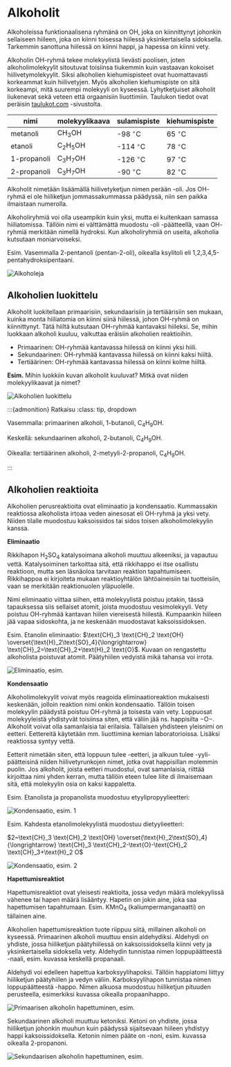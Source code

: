 # Alkoholit

Alkoholeissa funktionaalisena ryhmänä on $\text{OH}$, joka on kiinnittynyt johonkin sellaiseen hiileen, joka on kiinni toisessa hiilessä yksinkertaisella sidoksella. Tarkemmin sanottuna hiilessä on kiinni happi, ja hapessa on kiinni vety.

Alkoholin $\text{OH}$-ryhmä tekee molekyylistä lievästi poolisen, joten alkoholimolekyylit sitoutuvat toisiinsa tiukemmin kuin vastaavan kokoiset hiilivetymolekyylit. Siksi alkoholien kiehumispisteet ovat huomattavasti korkeammat kuin hiilivetyjen. Myös alkoholien kiehumispiste on sitä korkeampi, mitä suurempi molekyyli on kyseessä. Lyhytketjuiset alkoholit liukenevat sekä veteen että orgaanisiin liuottimiin. Taulukon tiedot ovat peräisin [taulukot.com](https://www.taulukot.com/kemia/orgaanisetaineet/) -sivustolta.

|nimi|molekyylikaava|sulamispiste|kiehumispiste|
|----|--------------|------------|--------------|
|metanoli|$\text{CH}_3\text{OH}$|-98 $^{\circ}$C|65 $^{\circ}$C|
|etanoli|$\text{C}_2\text{H}_5\text{OH}$|-114 $^{\circ}$C|78 $^{\circ}$C|
|1-propanoli|$\text{C}_3\text{H}_7\text{OH}$|-126 $^{\circ}$C|97 $^{\circ}$C|
|2-propanoli|$\text{C}_3\text{H}_7\text{OH}$|-90 $^{\circ}$C|82 $^{\circ}$C|

Alkoholit nimetään lisäämällä hiilivetyketjun nimen perään -oli. Jos $\text{OH}$-ryhmä ei ole hiiliketjun jommassakummassa päädyssä, niin sen paikka ilmaistaan numerolla.

Alkoholiryhmiä voi olla useampikin kuin yksi, mutta ei kuitenkaan samassa hiiliatomissa. Tällöin nimi ei välttämättä muodostu -oli -päätteellä, vaan $\text{OH}$-ryhmiä merkitään nimellä hydroksi. Kun alkoholiryhmiä on useita, alkoholia kutsutaan moniarvoiseksi. 

Esim. Vasemmalla 2-pentanoli (pentan-2-oli), oikealla ksylitoli eli 1,2,3,4,5-pentahydroksipentaani.

![Alkoholeja](alkoholeja.png "Alkoholeja")

## Alkoholien luokittelu

Alkoholit luokitellaan primaarisiin, sekundaarisiin ja tertiäärisiin sen mukaan, kuinka monta hiiliatomia on kiinni siinä hiilessä, johon $\text{OH}$-ryhmä on kiinnittynyt. Tätä hiiltä kutsutaan $\text{OH}$-ryhmää kantavaksi hiileksi. Se, mihin luokkaan alkoholi kuuluu, vaikuttaa eräisiin alkoholien reaktioihin.

- Primaarinen: $\text{OH}$-ryhmää kantavassa hiilessä on kiinni yksi hiili. 
- Sekundaarinen: $\text{OH}$-ryhmää kantavassa hiilessä on kiinni kaksi hiiltä.
- Tertiäärinen: $\text{OH}$-ryhmää kantavassa hiilessä on kiinni kolme hiiltä.

**Esim.** Mihin luokkiin kuvan alkoholit kuuluvat? Mitkä ovat niiden molekyylikaavat ja nimet?

![Alkoholien luokittelu](luokittelu.png "Alkoholien luokittelu")

:::{admonition} Ratkaisu
:class: tip, dropdown

Vasemmalla: primaarinen alkoholi, 1-butanoli, $\text{C}_4\text{H}_9\text{OH}$.

Keskellä: sekundaarinen alkoholi, 2-butanoli, $\text{C}_4\text{H}_9\text{OH}$.

Oikealla: tertiäärinen alkoholi, 2-metyyli-2-propanoli, $\text{C}_4\text{H}_9\text{OH}$.

:::

## Alkoholien reaktioita

Alkoholien perusreaktioita ovat eliminaatio ja kondensaatio. Kummassakin reaktiossa alkoholista irtoaa veden ainesosat eli $\text{OH}$-ryhmä ja yksi vety. Niiden tilalle muodostuu kaksoissidos tai sidos toisen alkoholimolekyylin kanssa.

**Eliminaatio**

Rikkihapon $\text{H}_2 \text{SO}_4$ katalysoimana alkoholi muuttuu alkeeniksi, ja vapautuu vettä. Katalysoiminen tarkoittaa sitä, että rikkihappo ei itse osallistu reaktioon, mutta sen läsnäoloa tarvitaan reaktion tapahtumiseen. Rikkihappoa ei kirjoiteta mukaan reaktioyhtälön lähtöaineisiin tai tuotteisiin, vaan se merkitään reaktionuolen yläpuolelle. 

Nimi eliminaatio viittaa siihen, että molekyylistä poistuu jotakin, tässä tapauksessa siis sellaiset atomit, joista muodostuu vesimolekyyli. Vety poistuu $\text{OH}$-ryhmää kantavan hiilen viereisestä hiilestä. Kumpaankin hiileen jää vapaa sidoskohta, ja ne keskenään muodostavat kaksoissidoksen.

Esim. Etanolin eliminaatio: $\text{CH}_3 \text{CH}_2 \text{OH} \overset{\text{H}_2\text{SO}_4}{\longrightarrow} \text{CH}_2=\text{CH}_2+\text{H}_2 \text{O}$. Kuvaan on rengastettu alkoholista poistuvat atomit. Päätyhiilen vedyistä mikä tahansa voi irrota.

![Eliminaatio, esim.](eliminaatio.png "Eliminaatio, esim.")

**Kondensaatio**

Alkoholimolekyylit voivat myös reagoida eliminaatioreaktion mukaisesti keskenään, jolloin reaktion nimi onkin kondensaatio. Tällöin toisen molekyylin päädystä poistuu $\text{OH}$-ryhmä ja toisesta vain vety. Loppuosat molekyyleistä yhdistyvät toisiinsa siten, että väliin jää ns. happisilta $-\text{O}-$. Alkoholit voivat olla samanlaisia tai erilaisia. Tällaisen yhdisteen yleisnimi on eetteri. Eettereitä käytetään mm. liuottimina kemian laboratorioissa. Lisäksi reaktiossa syntyy vettä.

Eetterit nimetään siten, että loppuun tulee -eetteri, ja alkuun tulee -yyli-päätteisinä niiden hiilivetyrunkojen nimet, jotka ovat happisillan molemmin puolin. Jos alkoholit, joista eetteri muodostui, ovat samanlaisia, riittää kirjoittaa nimi yhden kerran, mutta tällöin eteen tulee liite di ilmaisemaan sitä, että molekyylin osia on kaksi kappaletta. 

Esim. Etanolista ja propanolista muodostuu etyylipropyylieetteri:

![Kondensaatio, esim. 1](kondensaatio1.png "Kondensaatio, esim. 1")
 
Esim. Kahdesta etanolimolekyylistä muodostuu dietyylieetteri:

$2~\text{CH}_3 \text{CH}_2 \text{OH} \overset{\text{H}_2\text{SO}_4}{\longrightarrow} \text{CH}_3 \text{CH}_2-\text{O}-\text{CH}_2 \text{CH}_3+\text{H}_2 O$

![Kondensaatio, esim. 2](kondensaatio2.png "Kondensaatio, esim. 2")

**Hapettumisreaktiot**

Hapettumisreaktiot ovat yleisesti reaktioita, jossa vedyn määrä molekyylissä vähenee tai hapen määrä lisääntyy. Hapetin on jokin aine, joka saa hapettumisen tapahtumaan. Esim. $\text{KMnO}_4$ (kaliumpermanganaatti) on tällainen aine. 

Alkoholien hapettumisreaktion tuote riippuu siitä, millainen alkoholi on kyseessä. Primaarinen alkoholi muuttuu ensin aldehydiksi. Aldehydi on yhdiste, jossa hiiliketjun päätyhiilessä on kaksoissidoksella kiinni vety ja yksinkertaisella sidoksella vety. Aldehydin tunnistaa nimen loppupäätteestä -naali, esim. kuvassa keskellä propanaali.

Aldehydi voi edelleen hapettua karboksyylihapoksi. Tällöin happiatomi liittyy hiiliketjun päätyhiilen ja vedyn väliin. Karboksyylihapon tunnistaa nimen loppupäätteestä -happo. Nimen alkuosa muodostuu hiiliketjun pituuden perusteella, esimerkiksi kuvassa oikealla propaanihappo.

![Primaarisen alkoholin hapettuminen, esim.](alkoholin_hapettuminen_1.png "Primaarisen alkoholin hapettuminen")

Sekundaarinen alkoholi muuttuu ketoniksi. Ketoni on yhdiste, jossa hiiliketjun johonkin muuhun kuin päädyssä sijaitsevaan hiileen yhdistyy happi kaksoissidoksella. Ketonin nimen pääte on -noni, esim. kuvassa oikealla 2-propanoni.

![Sekundaarisen alkoholin hapettuminen, esim.](alkoholin_hapettuminen_2.png "Sekundaarisen alkoholin hapettuminen")